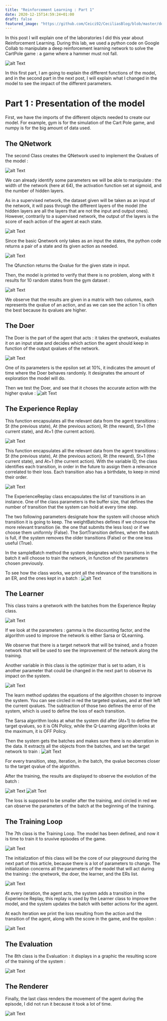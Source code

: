 ```yaml
---
title: "Reinforcement Learning : Part 1"
date: 2020-12-15T14:59:24+01:00
draft: false
featured_image: "https://github.com/Ceici92/CeciliasBlog/blob/master/docs/images/CeciliasBlog/blob/master/docs/images/RL_1/VideoHammer.gif?raw=true"
---
```


In this post I will explain one of the laboratories I did this year about Reinforcement Learning. 
During this lab, we used a python code on Google Collab 
to manipulate a deep reinforcement learning network to solve the CartPole game : 
a game where a hammer must not fall. 

![alt Text](https://github.com/Ceici92/CeciliasBlog/blob/master/docs/images/RL_1/Hammer.JPG?raw=true "Hammer Game")

In this first part, I am going to explain the different functions of the model, and in the second part in the next post, I will explain what I changed in the model to see the impact of the different parameters.


# Part 1 : Presentation of the model


First, we have the imports of the different objects needed to create our model. For example, gym is for the simulation of the Cart Pole game, and numpy is for the big amount of data used. 


## The QNetwork


The second Class creates the QNetwork used to implement the Qvalues of the model :


![alt Text](https://github.com/Ceici92/CeciliasBlog/blob/master/docs/images/RL_1/QNetwork.png?raw=true "QNetwork")

We can already identify some parameters we will be able to manipulate : the width of the network (here at 64), the activation function set at sigmoid, and the number of hidden layers.

As in a supervised network, the dataset given will be taken as an input of the network, it will pass through the different layers of the model (the hidden layers are all the layers that are not the input and output ones). 
However, contrarily to a supervised network, the output of the layers is the score of each action of the agent at each state.

![alt Text](https://github.com/Ceici92/CeciliasBlog/blob/master/docs/images/RL_1/QNetwork2.png?raw=true "QNetwork 2")

Since the basic Qnetwork only takes as an input the states, the python code returns a pair of a state and its given action as needed.

![alt Text](https://github.com/Ceici92/CeciliasBlog/blob/master/docs/images/RL_1/QNetwork3.png?raw=true "QNetwork 3")

The Qfunction returns the Qvalue for the given state in input.


Then, the model is printed to verify that there is no problem, along with it results for 10 random states from the gym dataset :

![alt Text](https://github.com/Ceici92/CeciliasBlog/blob/master/docs/images/RL_1/QNetworkTest.png?raw=true "QNetwork test")

We observe that the results are given in a matrix with two columns, each represents the qvalue of an action, and as we can see the action 1 is often the best because its qvalues are higher.


## The Doer

The Doer is the part of the agent that acts : it takes the qnetwork, evaluates it on an input state and decides which action the agent should keep in function of the output qvalues of the network. 

![alt Text](https://github.com/Ceici92/CeciliasBlog/blob/master/docs/images/RL_1/Doer.png?raw=true "Doer")

One of its parameters is the epsilon set at 10%, it indicates the amount of time where the Doer behaves randomly. 
It designates the amount of exploration the model will do.


Then we test the Doer, and see that it choses the accurate action with the higher qvalue :
![alt Text](https://github.com/Ceici92/CeciliasBlog/blob/master/docs/images/RL_1/DoerTest.png?raw=true "Doer test")



## The Experience Replay

This function encapsulates all the relevant data from the agent transitions : St (the previous state), At (the previous action), Rt (the reward), St+1 (the current state), and At+1 (the current action). 

![alt Text](https://github.com/Ceici92/CeciliasBlog/blob/master/docs/images/RL_1/ExpReplay.png?raw=true "Experience Replay")

This function encapsulates all the relevant data from the agent transitions : St (the previous state), At (the previous action), Rt (the reward), St+1 (the current state), and At+1 (the current action). 
With the variable ID, the class identifies each transition, in order in the future to assign them a relevance correlated to their loss. 
Each transition also has a birthdate, to keep in mind their order.

![alt Text](https://github.com/Ceici92/CeciliasBlog/blob/master/docs/images/RL_1/ExpReplay2.png?raw=true "Experience Replay 2")

The ExperienceReplay class encapsulates the list of transitions in an instance. 
One of the class parameters is the buffer size, that defines the number of transition that the system can hold at every time step. 

The two following parameters designate how the system will choose which transition it is going to keep. 
The weightBatches defines if we choose the more relevant transition (ie. the one that submits the less loss) or if we choose them uniformly (False). 
The SortTransition defines, when the batch is full, if the system removes the older transitions (False) or the one less useful (True).

In the sampleBatch method the system designates which transitions in the batch it will choose to train the network, in function of the parameters chosen previously.


To see how the class works, we print all the relevance of the transitions in an ER, and the ones kept in a batch :
![alt Text](https://github.com/Ceici92/CeciliasBlog/blob/master/docs/images/RL_1/ExpReplayTest.png?raw=true "Experience Replay test")


## The Learner


This class trains a qnetwork with the batches from the Experience Replay class.

![alt Text](https://github.com/Ceici92/CeciliasBlog/blob/master/docs/images/RL_1/Learner.png?raw=true "Learner")


If we look at the parameters : gamma is the discounting factor, and the algorithm used to improve the network is either Sarsa or QLearning.

We observe that there is a target network that will be trained, and a frozen network that will be used to see the improvement of the network along the training.

Another variable in this class is the optimizer that is set to adam, it is another parameter that could be changed in the next part to observe its impact on the system.

![alt Text](https://github.com/Ceici92/CeciliasBlog/blob/master/docs/images/RL_1/Learner2.png?raw=true "Learner 2")

The learn method updates the equations of the algorithm chosen to improve the system. 
You can see circled in red the targeted qvalues, and at their left the current qvalues. 
The subtraction of those two defines the error of the system, which is used to define the loss of each transition.


The Sarsa algorithm looks at what the system did after (At+1) to define the target qvalues, so it is ON Policy, while the Q-Learning algorithm looks at the maximum, it is OFF Policy.


Then the system gets the batches and makes sure there is no aberration in the data. It extracts all the objects from the batches, and set the target network to train :
![alt Text](https://github.com/Ceici92/CeciliasBlog/blob/master/docs/images/RL_1/Learner3.png?raw=true "Learner 3")

For every transition, step, iteration, in the batch, the qvalue becomes closer to the target qvalue of the algorithm.  

After the training, the results are displayed to observe the evolution of the batch :

![alt Text](https://github.com/Ceici92/CeciliasBlog/blob/master/docs/images/RL_1/LearnerTest.png?raw=true "Learner test")
![alt Text](https://github.com/Ceici92/CeciliasBlog/blob/master/docs/images/RL_1/LearnerTest2.png?raw=true "Learner test 2")


The loss is supposed to be smaller after the training, and circled in red we can observe the parameters of the batch at the beginning of the training.


## The Training Loop

The 7th class is the Training Loop. 
The model has been defined, and now it is time to train it to sruvive episodes of the game.

![alt Text](https://github.com/Ceici92/CeciliasBlog/blob/master/docs/images/RL_1/TrainingLoop.png?raw=true "Training Loop")

The initialization of this class will be the core of our playground during the next part of this article, because there is a lot of parameters to change. 
The initialization concerns all the parameters of the model that will act during the training : the qnetwork, the doer, the learner, and the ERs list.

![alt Text](https://github.com/Ceici92/CeciliasBlog/blob/master/docs/images/RL_1/TrainingLoop2.png?raw=true "Training Loop 2")

At every iteration, the agent acts, the system adds a transition in the Experience Replay, this replay is used by the Learner class to improve the model, and the system updates the batch with better actions for the agent.


At each iteration we print the loss resulting from the action and the transition of the agent, along with the score in the game, and the epsilon :

![alt Text](https://github.com/Ceici92/CeciliasBlog/blob/master/docs/images/RL_1/TrainingLoop3.png?raw=true "Training Loop test")


## The Evaluation

The 8th class is the Evaluation : it displays in a graphic the resulting score of the training of the system :

![alt Text](https://github.com/Ceici92/CeciliasBlog/blob/master/docs/images/RL_1/Evaluation.png?raw=true "Evaluation")


## The Renderer

Finally, the last class renders the movement of the agent during the episode, I did not run it because it took a lot of time.


![alt Text](https://github.com/Ceici92/CeciliasBlog/blob/master/docs/images/RL_1/Hammer.JPG?raw=true "Renderer")
